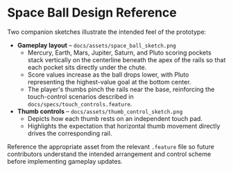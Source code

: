 # Space Ball Design Reference

Two companion sketches illustrate the intended feel of the prototype:

- **Gameplay layout** – `docs/assets/space_ball_sketch.png`
  - Mercury, Earth, Mars, Jupiter, Saturn, and Pluto scoring pockets stack vertically on the centerline beneath the apex of the rails so that each pocket sits directly under the chute.
  - Score values increase as the ball drops lower, with Pluto representing the highest-value goal at the bottom center.
  - The player's thumbs pinch the rails near the base, reinforcing the touch-control scenarios described in `docs/specs/touch_controls.feature`.
- **Thumb controls** – `docs/assets/thumb_control_sketch.png`
  - Depicts how each thumb rests on an independent touch pad.
  - Highlights the expectation that horizontal thumb movement directly drives the corresponding rail.

Reference the appropriate asset from the relevant `.feature` file so future contributors understand the intended arrangement and control scheme before implementing gameplay updates.
